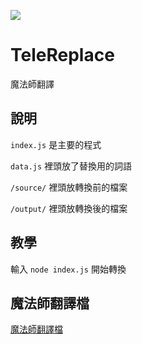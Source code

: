 ![](https://i.imgur.com/CUhK0YE.png)
# TeleReplace
魔法師翻譯
## 說明
`index.js` 是主要的程式

`data.js` 裡頭放了替換用的詞語

`/source/` 裡頭放轉換前的檔案

`/output/` 裡頭放轉換後的檔案

## 教學
輸入 `node index.js` 開始轉換

## 魔法師翻譯檔
[魔法師翻譯檔](https://goo.gl/icnFnE)
